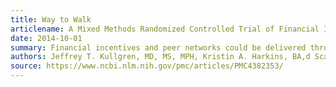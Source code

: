 ```yaml
---
title: Way to Walk
articlename: A Mixed Methods Randomized Controlled Trial of Financial Incentives and Peer Networks to Promote Walking among Older Adults
date: 2014-10-01
summary: Financial incentives and peer networks could be delivered through eHealth technologies to encourage older adults to walk more.
authors: Jeffrey T. Kullgren, MD, MS, MPH, Kristin A. Harkins, BA,d Scarlett L. Bellamy, ScD, Amy Gonzales, PhD, Yuanyuan Tao, MS, Jingsan Zhu, MS, MBA, Kevin G. Volpp, MD, PhD, David A. Asch, MD, MBA, Michele Heisler, MD, MPA, and Jason Karlawish, MD
source: https://www.ncbi.nlm.nih.gov/pmc/articles/PMC4382353/
---
```

